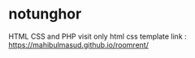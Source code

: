 # notunghor
HTML CSS and PHP visit only html css template link : https://mahibulmasud.github.io/roomrent/
